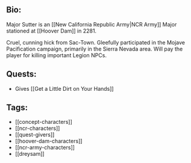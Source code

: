 ## Bio:

Major Sutter is an [[New California Republic Army|NCR Army]] Major stationed at [[Hoover Dam]] in 2281. 

Cruel, cunning hick from Sac-Town. Gleefully participated in the Mojave Pacification campaign, primarily in the Sierra Nevada area. Will pay the player for killing important Legion NPCs.

## Quests:

- Gives [[Get a Little Dirt on Your Hands]]

## Tags:

- [[concept-characters]]
- [[ncr-characters]]
- [[quest-givers]]
- [[hoover-dam-characters]]
- [[ncr-army-characters]]
- [[dreysam]]